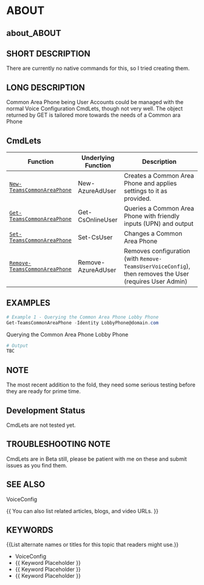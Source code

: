 ﻿# ABOUT

## about_ABOUT

## SHORT DESCRIPTION

There are currently no native commands for this, so I tried creating them.

## LONG DESCRIPTION

Common Area Phone being User Accounts could be managed with the normal Voice Configuration CmdLets, though not very well. The object returned by GET is tailored more towards the needs of a Common ara Phone

## CmdLets

| Function                                                           | Underlying Function | Description                                                                                             |
| ------------------------------------------------------------------ | ------------------- | ------------------------------------------------------------------------------------------------------- |
| [`New-TeamsCommonAreaPhone`](/docs/New-TeamsCommonAreaPhone.md)       | New-AzureAdUser     | Creates a Common Area Phone and applies settings to it as provided.                                     |
| [`Get-TeamsCommonAreaPhone`](/docs/Get-TeamsCommonAreaPhone.md)       | Get-CsOnlineUser    | Queries a Common Area Phone with friendly inputs (UPN) and output                                       |
| [`Set-TeamsCommonAreaPhone`](/docs/Set-TeamsCommonAreaPhone.md)       | Set-CsUser          | Changes a Common Area Phone                                                                             |
| [`Remove-TeamsCommonAreaPhone`](/docs/Remove-TeamsCommonAreaPhone.md) | Remove-AzureAdUser  | Removes configuration (with `Remove-TeamsUserVoiceConfig`), then removes the User (requires User Admin) |

## EXAMPLES

````powershell
# Example 1 - Querying the Common Area Phone Lobby Phone
Get-TeamsCommonAreaPhone -Identity LobbyPhone@domain.com
````

Querying the Common Area Phone Lobby Phone

````powershell
# Output
TBC
````

## NOTE

The most recent addition to the fold, they need some serious testing before they are ready for prime time.

## Development Status

CmdLets are not tested yet.

## TROUBLESHOOTING NOTE

CmdLets are in Beta still, please be patient with me on these and submit issues as you find them.

## SEE ALSO

VoiceConfig

{{ You can also list related articles, blogs, and video URLs. }}

## KEYWORDS

{{List alternate names or titles for this topic that readers might use.}}

- VoiceConfig
- {{ Keyword Placeholder }}
- {{ Keyword Placeholder }}
- {{ Keyword Placeholder }}
